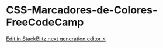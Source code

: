 # CSS-Marcadores-de-Colores-FreeCodeCamp

[Edit in StackBlitz next generation editor ⚡️](https://stackblitz.com/~/github.com/Jsaa110213/CSS-Marcadores-de-Colores-FreeCodeCamp)